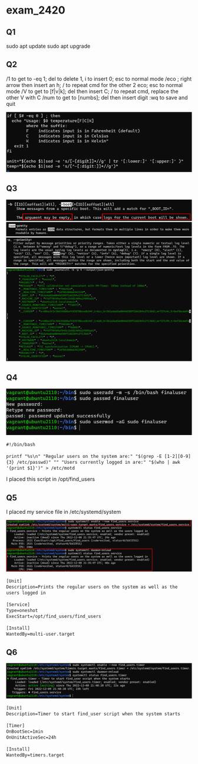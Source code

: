 # exam_2420

## Q1
<p>sudo apt update
sudo apt upgrade</p>

## Q2
<p>/1 to get to -eq 1; del to delete 1, i to insert 0; esc to normal mode
/eco ; right arrow then insert an h; / to repeat cmd for the other 2 eco; esc to normal mode
/V to get to [f|v|k]; del then insert C; / to repeat cmd, replace the other V with C
/num to get to [numbs]; del then insert digit
:wq to save and quit
</p>

![](/images/Q2.png)

## Q3
![](/images/q3boot.png)
![](/images/q3Json.png)
![](/images/q3priority.png)
![](/images/q3output.png)

## Q4
![](/images/q4useradd.png)
    
    #!/bin/bash

    printf "%s\n" "Regular users on the system are:" "$(grep -E [1-2][0-9]{3} /etc/passwd)" "" "Users currently logged in are:" "$(who | awk '{print $1}')" > /etc/motd
<p> I placed this script in /opt/find_users

## Q5

<p> I placed my service file in /etc/systemd/system</p>

![](/images/Q5service.png)


    [Unit]
    Description=Prints the regular users on the system as well as the users logged in

    [Service]
    Type=oneshot
    ExecStart=/opt/find_users/find_users

    [Install]
    WantedBy=multi-user.target


## Q6

![](/images/q6timer.png)

    [Unit]
    Description=Timer to start find_user script when the system starts

    [Timer]
    OnBootSec=1min
    OnUnitActiveSec=24h

    [Install]
    WantedBy=timers.target




